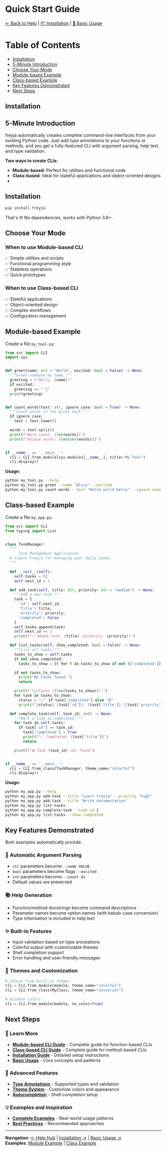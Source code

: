 # Quick Start Guide

[← Back to Help](../README.md) | [📦 Installation](installation.md) | [📖 Basic Usage](basic-usage.md)

# Table of Contents
- [Installation](#installation)
- [5-Minute Introduction](#5-minute-introduction)
- [Choose Your Mode](#choose-your-mode)
- [Module-based Example](#module-based-example)
- [Class-based Example](#class-based-example)
- [Key Features Demonstrated](#key-features-demonstrated)
- [Next Steps](#next-steps)

## Installation



## 5-Minute Introduction

freyja automatically creates complete command-line interfaces from your existing Python code. Just add type annotations to your functions or methods, and you get a fully-featured CLI with argument parsing, help text, and type validation.

**Two ways to create CLIs:**
- **Module-based**: Perfect for utilities and functional code
- **Class-based**: Ideal for stateful applications and object-oriented designs
- 

## Installation

```bash
pip install freyja
```

That's it! No dependencies, works with Python 3.8+.

## Choose Your Mode

### When to use Module-based CLI
✅ Simple utilities and scripts  
✅ Functional programming style  
✅ Stateless operations  
✅ Quick prototypes  

### When to use Class-based CLI  
✅ Stateful applications  
✅ Object-oriented design  
✅ Complex workflows  
✅ Configuration management  

## Module-based Example

Create a file `my_tool.py`:

```python
from src import CLI
import sys


def greet(name: str = "World", excited: bool = False) -> None:
  """Greet someone by name."""
  greeting = f"Hello, {name}!"
  if excited:
    greeting += " 🎉"
  print(greeting)


def count_words(text: str, ignore_case: bool = True) -> None:
  """Count words in the given text."""
  if ignore_case:
    text = text.lower()

  words = text.split()
  print(f"Word count: {len(words)}")
  print(f"Unique words: {len(set(words))}")


if __name__ == '__main__':
  cli = CLI.from_module(sys.modules[__name__], title="My Tool")
  cli.display()
```

**Usage:**
```bash
python my_tool.py --help
python my_tool.py greet --name "Alice" --excited
python my_tool.py count-words --text "Hello world hello" --ignore-case
```

## Class-based Example

Create a file `my_app.py`:

```python
from src import CLI
from typing import List


class TaskManager:
  """
      Task Management Application    
  A simple Freyja for managing your daily tasks.
  """

  def __init__(self):
    self.tasks = []
    self.next_id = 1

  def add_task(self, title: str, priority: str = "medium") -> None:
    """Add a new task."""
    task = {
      'id': self.next_id,
      'title': title,
      'priority': priority,
      'completed': False
    }
    self.tasks.append(task)
    self.next_id += 1
    print(f"✅ Added task: {title} (priority: {priority})")

  def list_tasks(self, show_completed: bool = False) -> None:
    """List all tasks."""
    tasks_to_show = self.tasks
    if not show_completed:
      tasks_to_show = [t for t in tasks_to_show if not t['completed']]

    if not tasks_to_show:
      print("No tasks found.")
      return

    print(f"\\nTasks ({len(tasks_to_show)}):")
    for task in tasks_to_show:
      status = "✅" if task['completed'] else "⏳"
      print(f"{status} {task['id']}: {task['title']} [{task['priority']}]")

  def complete_task(self, task_id: int) -> None:
    """Mark a task as completed."""
    for task in self.tasks:
      if task['id'] == task_id:
        task['completed'] = True
        print(f"✅ Completed: {task['title']}")
        return

    print(f"❌ Task {task_id} not found")


if __name__ == '__main__':
  cli = CLI.from_class(TaskManager, theme_name="colorful")
  cli.display()
```

**Usage:**
```bash
python my_app.py --help
python my_app.py add-task --title "Learn freyja" --priority "high"
python my_app.py add-task --title "Write documentation"
python my_app.py list-tasks
python my_app.py complete-task --task-id 1
python my_app.py list-tasks --show-completed
```

## Key Features Demonstrated

Both examples automatically provide:

### 🔧 **Automatic Argument Parsing**
- `str` parameters become `--name VALUE`
- `bool` parameters become flags `--excited`  
- `int` parameters become `--count 42`
- Default values are preserved

### 📚 **Help Generation**
- Function/method docstrings become command descriptions
- Parameter names become option names (with kebab-case conversion)
- Type information is included in help text

### ✨ **Built-in Features**
- Input validation based on type annotations
- Colorful output with customizable themes
- Shell completion support
- Error handling and user-friendly messages

### 🎨 **Themes and Customization**
```python
# Choose from built-in themes
cli = CLI.from_module(module, theme_name="colorful")
cli = CLI.from_class(MyClass, theme_name="universal") 

# Disable colors
cli = CLI.from_module(module, no_color=True)
```

## Next Steps

### 📖 Learn More
- **[Module-based CLI Guide](../module-cli-guide.md)** - Complete guide for function-based CLIs
- **[Class-based CLI Guide](../class-cli-guide.md)** - Complete guide for method-based CLIs  
- **[Installation Guide](installation.md)** - Detailed setup instructions
- **[Basic Usage](basic-usage.md)** - Core concepts and patterns

### 🚀 Advanced Features
- **[Type Annotations](../features/type-annotations.md)** - Supported types and validation
- **[Theme System](../features/themes.md)** - Customize colors and appearance
- **[Autocompletion](../features/autocompletion.md)** - Shell completion setup

### 💡 Examples and Inspiration
- **[Complete Examples](../guides/examples.md)** - Real-world usage patterns
- **[Best Practices](../guides/best-practices.md)** - Recommended approaches

---

**Navigation**: [← Help Hub](../README.md) | [Installation →](installation.md) | [Basic Usage →](basic-usage.md)  
**Examples**: [Module Example](../../examples/mod_example.py) | [Class Example](../../examples/cls_example.py)
